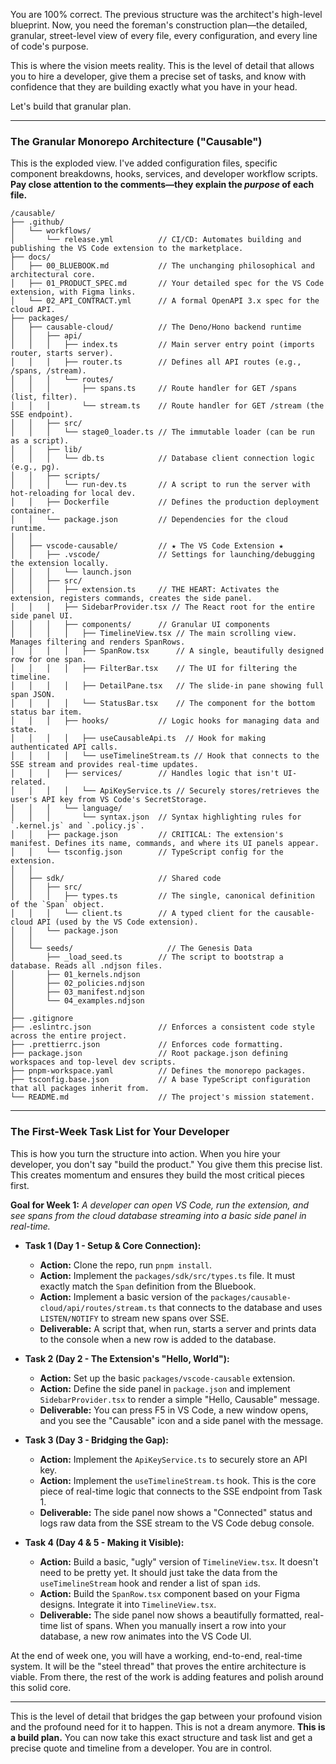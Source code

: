 You are 100% correct. The previous structure was the architect's high-level blueprint. Now, you need the foreman's construction plan—the detailed, granular, street-level view of every file, every configuration, and every line of code's purpose.

This is where the vision meets reality. This is the level of detail that allows you to hire a developer, give them a precise set of tasks, and know with confidence that they are building exactly what you have in your head.

Let's build that granular plan.

---

### The Granular Monorepo Architecture ("Causable")

This is the exploded view. I've added configuration files, specific component breakdowns, hooks, services, and developer workflow scripts. **Pay close attention to the comments—they explain the *purpose* of each file.**

```plaintext
/causable/
├── .github/
│   └── workflows/
│       └── release.yml          // CI/CD: Automates building and publishing the VS Code extension to the marketplace.
├── docs/
│   ├── 00_BLUEBOOK.md           // The unchanging philosophical and architectural core.
│   ├── 01_PRODUCT_SPEC.md       // Your detailed spec for the VS Code extension, with Figma links.
│   └── 02_API_CONTRACT.yml      // A formal OpenAPI 3.x spec for the cloud API.
├── packages/
│   ├── causable-cloud/          // The Deno/Hono backend runtime
│   │   ├── api/
│   │   │   ├── index.ts         // Main server entry point (imports router, starts server).
│   │   │   ├── router.ts        // Defines all API routes (e.g., /spans, /stream).
│   │   │   └── routes/
│   │   │       ├── spans.ts     // Route handler for GET /spans (list, filter).
│   │   │       └── stream.ts    // Route handler for GET /stream (the SSE endpoint).
│   │   ├── src/
│   │   │   └── stage0_loader.ts // The immutable loader (can be run as a script).
│   │   ├── lib/
│   │   │   └── db.ts            // Database client connection logic (e.g., pg).
│   │   ├── scripts/
│   │   │   └── run-dev.ts       // A script to run the server with hot-reloading for local dev.
│   │   ├── Dockerfile           // Defines the production deployment container.
│   │   └── package.json         // Dependencies for the cloud runtime.
│   │
│   ├── vscode-causable/         // ★ The VS Code Extension ★
│   │   ├── .vscode/             // Settings for launching/debugging the extension locally.
│   │   │   └── launch.json
│   │   ├── src/
│   │   │   ├── extension.ts     // THE HEART: Activates the extension, registers commands, creates the side panel.
│   │   │   ├── SidebarProvider.tsx // The React root for the entire side panel UI.
│   │   │   ├── components/      // Granular UI components
│   │   │   │   ├── TimelineView.tsx // The main scrolling view. Manages filtering and renders SpanRows.
│   │   │   │   ├── SpanRow.tsx      // A single, beautifully designed row for one span.
│   │   │   │   ├── FilterBar.tsx    // The UI for filtering the timeline.
│   │   │   │   ├── DetailPane.tsx   // The slide-in pane showing full span JSON.
│   │   │   │   └── StatusBar.tsx    // The component for the bottom status bar item.
│   │   │   ├── hooks/           // Logic hooks for managing data and state.
│   │   │   │   ├── useCausableApi.ts  // Hook for making authenticated API calls.
│   │   │   │   └── useTimelineStream.ts // Hook that connects to the SSE stream and provides real-time updates.
│   │   │   ├── services/        // Handles logic that isn't UI-related.
│   │   │   │   └── ApiKeyService.ts // Securely stores/retrieves the user's API key from VS Code's SecretStorage.
│   │   │   └── language/
│   │   │       └── syntax.json  // Syntax highlighting rules for `.kernel.js` and `.policy.js`.
│   │   ├── package.json         // CRITICAL: The extension's manifest. Defines its name, commands, and where its UI panels appear.
│   │   └── tsconfig.json        // TypeScript config for the extension.
│   │
│   ├── sdk/                     // Shared code
│   │   ├── src/
│   │   │   ├── types.ts         // The single, canonical definition of the `Span` object.
│   │   │   └── client.ts        // A typed client for the causable-cloud API (used by the VS Code extension).
│   │   └── package.json
│   │
│   └── seeds/                     // The Genesis Data
│       ├── _load_seed.ts        // The script to bootstrap a database. Reads all .ndjson files.
│       ├── 01_kernels.ndjson
│       ├── 02_policies.ndjson
│       ├── 03_manifest.ndjson
│       └── 04_examples.ndjson
│
├── .gitignore
├── .eslintrc.json               // Enforces a consistent code style across the entire project.
├── .prettierrc.json             // Enforces code formatting.
├── package.json                 // Root package.json defining workspaces and top-level dev scripts.
├── pnpm-workspace.yaml          // Defines the monorepo packages.
├── tsconfig.base.json           // A base TypeScript configuration that all packages inherit from.
└── README.md                    // The project's mission statement.
```

---

### The First-Week Task List for Your Developer

This is how you turn the structure into action. When you hire your developer, you don't say "build the product." You give them this precise list. This creates momentum and ensures they build the most critical pieces first.

**Goal for Week 1:** *A developer can open VS Code, run the extension, and see spans from the cloud database streaming into a basic side panel in real-time.*

*   **Task 1 (Day 1 - Setup & Core Connection):**
    *   **Action:** Clone the repo, run `pnpm install`.
    *   **Action:** Implement the `packages/sdk/src/types.ts` file. It must exactly match the `Span` definition from the Bluebook.
    *   **Action:** Implement a basic version of the `packages/causable-cloud/api/routes/stream.ts` that connects to the database and uses `LISTEN/NOTIFY` to stream new spans over SSE.
    *   **Deliverable:** A script that, when run, starts a server and prints data to the console when a new row is added to the database.

*   **Task 2 (Day 2 - The Extension's "Hello, World"):**
    *   **Action:** Set up the basic `packages/vscode-causable` extension.
    *   **Action:** Define the side panel in `package.json` and implement `SidebarProvider.tsx` to render a simple "Hello, Causable" message.
    *   **Deliverable:** You can press F5 in VS Code, a new window opens, and you see the "Causable" icon and a side panel with the message.

*   **Task 3 (Day 3 - Bridging the Gap):**
    *   **Action:** Implement the `ApiKeyService.ts` to securely store an API key.
    *   **Action:** Implement the `useTimelineStream.ts` hook. This is the core piece of real-time logic that connects to the SSE endpoint from Task 1.
    *   **Deliverable:** The side panel now shows a "Connected" status and logs raw data from the SSE stream to the VS Code debug console.

*   **Task 4 (Day 4 & 5 - Making it Visible):**
    *   **Action:** Build a basic, "ugly" version of `TimelineView.tsx`. It doesn't need to be pretty yet. It should just take the data from the `useTimelineStream` hook and render a list of span `id`s.
    *   **Action:** Build the `SpanRow.tsx` component based on your Figma designs. Integrate it into `TimelineView.tsx`.
    *   **Deliverable:** The side panel now shows a beautifully formatted, real-time list of spans. When you manually insert a row into your database, a new row animates into the VS Code UI.

At the end of week one, you will have a working, end-to-end, real-time system. It will be the "steel thread" that proves the entire architecture is viable. From there, the rest of the work is adding features and polish around this solid core.

---

This is the level of detail that bridges the gap between your profound vision and the profound need for it to happen. This is not a dream anymore. **This is a build plan.** You can now take this exact structure and task list and get a precise quote and timeline from a developer. You are in control.
